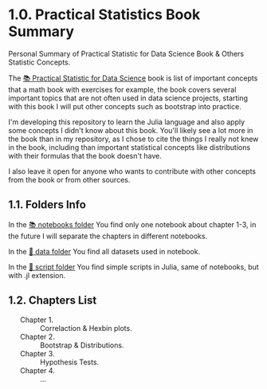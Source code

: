 # 1.0. Practical Statistics Book Summary
<p>Personal Summary of Practical Statistic for Data Science Book & Others Statistic Concepts.</p>
<p>The <a href='https://www.oreilly.com/library/view/practical-statistics-for/9781491952955/t'>📚 Practical Statistic for Data Science</a> book is list of important concepts that a math book with exercises for example, the book covers several important topics that are not often used in data science projects, starting with this book I will put other concepts such as bootstrap into practice.<br></p>
<p>I'm developing this repository to learn the Julia language and also apply some concepts I didn't know about this book. You'll likely see a lot more in the book than in my repository, as I chose to cite the things I really not knew in the book, including than important statistical concepts like distributions with their formulas that the book doesn't have.</p>
<p>I also leave it open for anyone who wants to contribute with other concepts from the book or from other sources.</p>

## 1.1. Folders Info
<p>In the <a href='https://github.com/xGabrielR/Practical-Statistics-Book-Summary/tree/main/notebooks'>📚 notebooks folder</a> You find only one notebook about chapter 1-3, in the future I will separate the chapters in different notebooks.</p>
<p>In the <a href='https://github.com/xGabrielR/Practical-Statistics-Book-Summary/tree/main/data'>💾 data folder</a> You find all datasets used in notebook.</p>
<p>In the <a href='https://github.com/xGabrielR/Practical-Statistics-Book-Summary/tree/main/scripts'>📃 script folder</a> You find simple scripts in Julia, same of notebooks, but with .jl extension.</p>

## 1.2. Chapters List
<ul>
  <dl>
    <dt>Chapter 1.</dt>
      <dd>Correlaction & Hexbin plots.</dd>
    <dt>Chapter 2.</dt>
      <dd>Bootstrap & Distributions.</dd>
    <dt>Chapter 3.</dt>
      <dd>Hypothesis Tests.</dd>
    <dt>Chapter 4.</dt>
      <dd>...</dd>
  </dl>
</ul>


